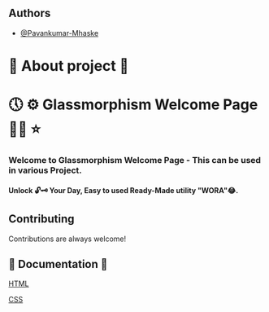 ## Authors

- [@Pavankumar-Mhaske](https://github.com/Pavankumar-Mhaske)

# 🚀 About project 💖

# 🕔 ⚙ Glassmorphism Welcome Page ✌🏻 ⭐

### Welcome to Glassmorphism Welcome Page - This can be used in various Project.

#### Unlock 🔓🗝 Your Day, Easy to used Ready-Made utility "WORA"😂.

## Contributing

Contributions are always welcome!

## 📃 Documentation 📄

[HTML](https://developer.mozilla.org/en-US/docs/Web/HTML)

[CSS](https://developer.mozilla.org/en-US/docs/Web/CSS)
